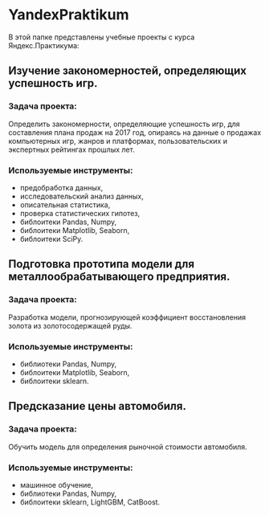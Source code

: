 # YandexPraktikum

В этой папке представлены учебные проекты с курса Яндекс.Практикума:

## Изучение закономерностей, определяющих успешность игр.
### Задача проекта:
Определить закономерности, определяющие успешность игр, для составления плана продаж на 2017 год, опираясь на данные о продажах компьютерных игр, жанров и платформах, пользовательских и экспертных рейтингах прошлых лет.
### Используемые инструменты: 
  - предобработка данных, 
  - исследовательский анализ данных, 
  - описательная статистика, 
  - проверка статистических гипотез, 
  - библоитеки Pandas, Numpy, 
  - библоитеки Matplotlib, Seaborn, 
  - библоитеки SciPy.

## Подготовка прототипа модели для металлообрабатывающего предприятия.
### Задача проекта:
Разработка модели, прогнозирующей коэффициент восстановления золота из золотосодержащей руды.
### Используемые инструменты: 
- библиотеки Pandas, Numpy, 
- библоитеки Matplotlib, Seaborn, 
- библоитеки sklearn.

## Предсказание цены автомобиля.
### Задача проекта:
Обучить модель для определения рыночной стоимости автомобиля.
### Используемые инструменты: 
- машинное обучение,
- библиотеки Pandas, Numpy,
- библоитеки sklearn, LightGBM, CatBoost.

